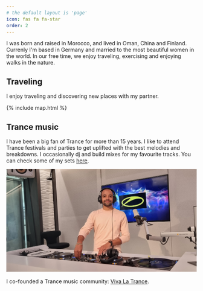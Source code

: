 ```yaml
---
# the default layout is 'page'
icon: fas fa fa-star
order: 2
---
```



I was born and raised in Morocco, and lived in Oman, China and Finland. Currenly I'm based in Germany and married to the most beautiful women in the world. In our free time, we enjoy traveling, exercising and enjoying walks in the nature.

## Traveling 

I enjoy traveling and discovering new places with my partner.

{% include map.html %}


## Trance music

I have been a big fan of Trance for more than 15 years. I like to attend Trance festivals and parties to get uplifted with the best melodies and breakdowns.
I occasionally dj and build mixes for my favourite tracks. You can check some of my sets [here](https://soundcloud.com/vivalatrancemusic/sets/viva-la-trance-presents-1).

![jpg](https://raw.githubusercontent.com/salihbout/salihbout.github.io/main/assets/img/misc/asot.jpg)

I co-founded a Trance music community: [Viva La Trance](https://www.facebook.com/vivalatrancemusic).